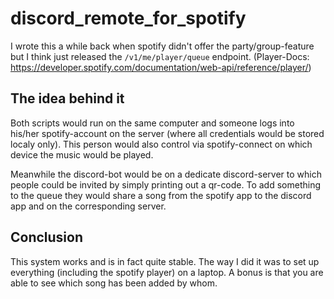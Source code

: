 # discord_remote_for_spotify
I wrote this a while back when spotify didn't offer the party/group-feature but I think just released the ```/v1/me/player/queue``` endpoint. (Player-Docs: https://developer.spotify.com/documentation/web-api/reference/player/)

## The idea behind it
Both scripts would run on the same computer and someone logs into his/her spotify-account on the server (where all credentials would be stored localy only). This person would also control via spotify-connect on which device the music would be played. <br> 

Meanwhile the discord-bot would be on a dedicate discord-server to which people could be invited by simply printing out a qr-code. To add something to the queue they would share a song from the spotify app to the discord app and on the corresponding server.

## Conclusion
This system works and is in fact quite stable. The way I did it was to set up everything (including the spotify player) on a laptop. A bonus is that you are able to see which song has been added by whom.
